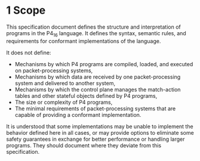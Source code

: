# 1 Scope


This specification document defines the structure and interpretation of
programs in the P4<sub>16</sub> language. It defines the syntax,
semantic rules, and requirements for conformant implementations of the
language.

It does not define:

  - Mechanisms by which P4 programs are compiled, loaded, and executed
    on packet-processing systems,
  - Mechanisms by which data are received by one packet-processing
    system and delivered to another system,
  - Mechanisms by which the control plane manages the match-action
    tables and other stateful objects defined by P4 programs,
  - The size or complexity of P4 programs,
  - The minimal requirements of packet-processing systems that are
    capable of providing a conformant implementation.

It is understood that some implementations may be unable to implement
the behavior defined here in all cases, or may provide options to
eliminate some safety guarantees in exchange for better performance or
handling larger programs. They should document where they deviate from
this specification.

